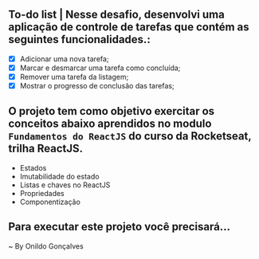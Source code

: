 ## To-do list | Nesse desafio, desenvolvi uma aplicação de controle de tarefas que contém as seguintes funcionalidades.:

- [x] Adicionar uma nova tarefa;
- [x] Marcar e desmarcar uma tarefa como concluída;
- [x] Remover uma tarefa da listagem;
- [x] Mostrar o progresso de conclusão das tarefas;

## O projeto tem como objetivo exercitar os conceitos abaixo aprendidos no modulo `Fundamentos do ReactJS` do curso da Rocketseat, trilha ReactJS.

- Estados
- Imutabilidade do estado
- Listas e chaves no ReactJS
- Propriedades
- Componentização

## Para executar este projeto você precisará...

~ By Onildo Gonçalves
